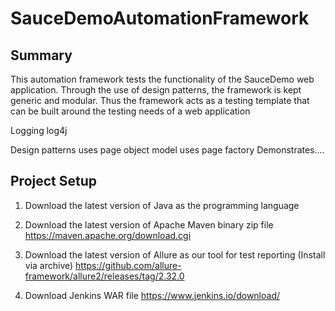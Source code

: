 # SauceDemoAutomationFramework

## Summary
This automation framework tests the functionality of the SauceDemo web application.
Through the use of design patterns, the framework is kept generic and modular. Thus the framework acts as a testing template that can be built around the testing needs of a web application



Logging
log4j

Design patterns
uses page object model
uses page factory 
Demonstrates....
## Project Setup
1. Download the latest version of Java as the programming language
2. Download the latest version of Apache Maven binary zip file
   https://maven.apache.org/download.cgi
  
4. Download the latest version of Allure as our tool for test reporting (Install via archive)
   https://github.com/allure-framework/allure2/releases/tag/2.32.0

5. Download Jenkins WAR file
   https://www.jenkins.io/download/


